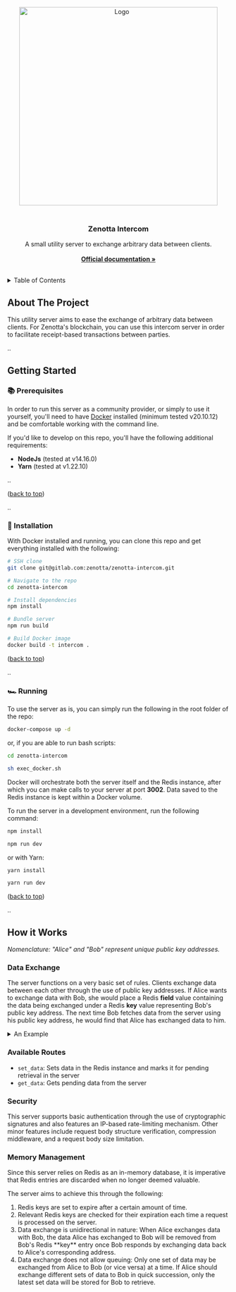 <div id="top"></div>

<!-- PROJECT LOGO -->
<br />

<div align="center">
  <a>
    <img src="https://github.com/Zenotta/Intercom/blob/main/assets/hero.svg" alt="Logo" width="450px">
  </a>

  <div style="height: 20px; width: 100%"></div>

  <h3>Zenotta Intercom</h3>

  <p align="center">
    A small utility server to exchange arbitrary data between clients.
    <br />
    <br />
    <a href="https://zenotta.io"><strong>Official documentation »</strong></a>
    <br />
    <br />
  </p>
</div>

<!-- TABLE OF CONTENTS -->
<details>
  <summary>Table of Contents</summary>
  <ol>
    <li>
      <a href="#about-the-project">About The Project</a>
    </li>
    <li>
      <a href="#getting-started">Getting Started</a>
      <ul>
        <li><a href="#prerequisites">Prerequisites</a></li>
        <li><a href="#running-the-server">Running The Server</a></li>
        </ul>
    </li>
    <li>
      <a href="#how-it-works">How it Works</a>
      <ul>
        <li><a href="#data-exchange">Data Exchange</a></li>
        <li><a href="#security">Security</a></li>
        <li><a href="#memory-management">Memory Management</a></li>
        </ul>
    </li>
  </ol>
</details>

<!-- ABOUT THE PROJECT -->
## About The Project

This utility server aims to ease the exchange of arbitrary data between clients. For Zenotta's blockchain, you can use this intercom server in order to facilitate receipt-based transactions between parties.

..

<!-- GETTING STARTED -->

## Getting Started

### 📚 Prerequisites

In order to run this server as a community provider, or simply to use it yourself, you'll need to have <a href="https://www.docker.com/products/docker-desktop/">Docker</a> installed (minimum tested v20.10.12) and be comfortable working with the command line. 

If you'd like to develop on this repo, you'll have the following additional requirements:

- **NodeJs** (tested at v14.16.0)
- **Yarn** (tested at v1.22.10)

..

<p align="left">(<a href="#top">back to top</a>)</p>

..

### 🔧 Installation

With Docker installed and running, you can clone this repo and get everything installed with the following:

```sh
# SSH clone
git clone git@gitlab.com:zenotta/zenotta-intercom.git

# Navigate to the repo
cd zenotta-intercom

# Install dependencies
npm install

# Bundle server
npm run build

# Build Docker image
docker build -t intercom .
```

<p align="left">(<a href="#top">back to top</a>)</p>

..

### 🏎️ Running

To use the server as is, you can simply run the following in the root folder of the repo:

```sh
docker-compose up -d
```

or, if you are able to run bash scripts:

```sh
cd zenotta-intercom

sh exec_docker.sh
```

Docker will orchestrate both the server itself and the Redis instance, after which you can make 
calls to your server at port **3002**. Data saved to the Redis instance is kept within a Docker volume.

To run the server in a development environment, run the following command:
```sh
npm install

npm run dev
```

or with Yarn:

```sh
yarn install

yarn run dev
```

<p align="left">(<a href="#top">back to top</a>)</p>

..

## How it Works

*Nomenclature: "Alice" and "Bob" represent unique public key addresses.*

### Data Exchange
The server functions on a very basic set of rules. Clients exchange data between each other through the use of public key addresses. If Alice wants to exchange data with Bob, she would place a Redis **field** value containing the data being exchanged under a Redis **key** value representing Bob's public key address. The next time Bob fetches data from the server using his public key address, he would find that Alice has exchanged data to him.

<details>
<summary> An Example </summary>
<br/>

```json
{
    "c9f97...2d872": {
        "timestamp": 1647525607766,
        "value": {
            "DRUID0x5d382e4ab": {
                "senderAsset": "Token",
                "senderAmount": 10,
                "senderAddress": "bd696...0e80c",
                "receiverAsset": "Receipt",
                "receiverAmount": 1,
                "receiverAddress": "c9f97...2d872",
                "fromAddr": "bd696...0e80c",
                "status": "pending"
            }
        }
    }
}
```

In this example, data for a receipt-based payment was exchanged to Bob (```bd696...0e80c```) from Alice (```c9f97...2d872```).

Bob would retrieve all data exchanged to him through proving that he owns the address ```bd696...0e80c``` by cryptographically signing for it. This address represents a **key** value on the Redis server.

Retrieval of all **field** values corresponding to the **key** (Bob's address), shows that we obtain an object structure with a parent object key value representing the address (Alice) from which the data is being exchanged. This object also contains a timestamp value to indicate when the data was exchanged.

When Bob responds by exchanging data back to Alice, the data that Alice has initially exchanged to Bob will be removed from the Redis server for sanitation purposes.

</details>

### Available Routes

- `set_data`: Sets data in the Redis instance and marks it for pending retrieval in the server
- `get_data`: Gets pending data from the server

### Security

This server supports basic authentication through the use of cryptographic signatures and also features an IP-based rate-limiting mechanism. Other minor features include request body structure verification, compression middleware, and a request body size limitation.

### Memory Management

Since this server relies on Redis as an in-memory database, it is imperative that Redis entries are discarded when no longer deemed valuable.

The server aims to achieve this through the following:
<ol>
<li>
Redis keys are set to expire after a certain amount of time.
<li>
Relevant Redis keys are checked for their expiration each time a request is processed on the server.
</li>
<li>
Data exchange is unidirectional in nature: When Alice exchanges data with Bob, the data Alice has exchanged to Bob will be removed from Bob's Redis **key** entry once Bob responds by exchanging data back to Alice's corresponding address.
</li>
<li>
Data exchange does not allow queuing: Only one set of data may be exchanged from Alice to Bob (or vice versa) at a time. If Alice should exchange different sets of data to Bob in quick succession, only the latest set data will be stored for Bob to retrieve.
</li>
</ol>